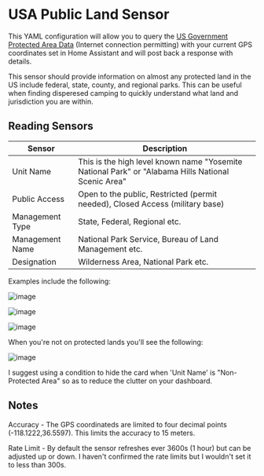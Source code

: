 # USA Public Land Sensor
This YAML configuration will allow you to query the [US Government Protected Area Data](https://www.arcgis.com/apps/mapviewer/index.html?layers=e80a13374cb74cf2bba8903867b29997) (Internet connection permitting) with your current GPS coordinates set in Home Assistant and will post back a response with details.

This sensor should provide information on almost any protected land in the US include federal, state, county, and regional parks.  This can be useful when finding disperesed camping to quickly understand what land and jurisdiction you are within.

## Reading Sensors

| Sensor | Description |
|--------|-------------|
| Unit Name | This is the high level known name "Yosemite National Park" or "Alabama Hills National Scenic Area" |
| Public Access | Open to the public, Restricted (permit needed), Closed Access (military base) |
| Management Type | State, Federal, Regional etc. |
| Management Name | National Park Service, Bureau of Land Management etc. |
| Designation | Wilderness Area, National Park etc. |

Examples include the following:

![image](https://github.com/user-attachments/assets/41264f11-ddad-4848-8ee5-fab048410b7e)

![image](https://github.com/user-attachments/assets/c3ac2d71-c6d2-41ef-a165-859d7a71b247)

![image](https://github.com/user-attachments/assets/f4857c65-3418-4a58-81db-aba82a3cb361)

When you're not on protected lands you'll see the following:

![image](https://github.com/user-attachments/assets/d09d836f-99b2-4c6e-aa90-eab69c144fd5)

I suggest using a condition to hide the card when 'Unit Name' is "Non-Protected Area" so as to reduce the clutter on your dashboard.

## Notes

Accuracy - The GPS coordinateds are limited to four decimal points (-118.1222,36.5597).  This limits the accuracy to 15 meters.

Rate Limit - By default the sensor refreshes ever 3600s (1 hour) but can be adjusted up or down.  I haven't confirmed the rate limits but I wouldn't set it to less than 300s.
